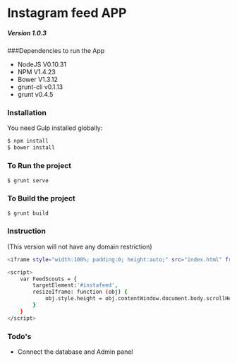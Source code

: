 # Instagram feed APP
##### Version 1.0.3

###Dependencies to run the App

  - NodeJS V0.10.31
  - NPM V1.4.23
  - Bower V1.3.12
  - grunt-cli v0.1.13
  - grunt v0.4.5

### Installation

You need Gulp installed globally:

```sh
$ npm install
$ bower install
```
### To Run the project
```sh
$ grunt serve
```
### To Build the project
```sh
$ grunt build
```
### Instruction
(This version will not have any domain restriction)
```sh
<iframe style="width:100%; padding:0; height:auto;" src="index.html" frameborder="0" scrolling="no" onload='javascript:FeedScouts.resizeIframe(this);'></iframe>
```
```sh
<script>
    var FeedScouts = {
        targetElement:'#instafeed',
        resizeIframe: function (obj) {
            obj.style.height = obj.contentWindow.document.body.scrollHeight + 'px';
        }
    }
</script>
```


### Todo's

 - Connect the database and Admin panel

